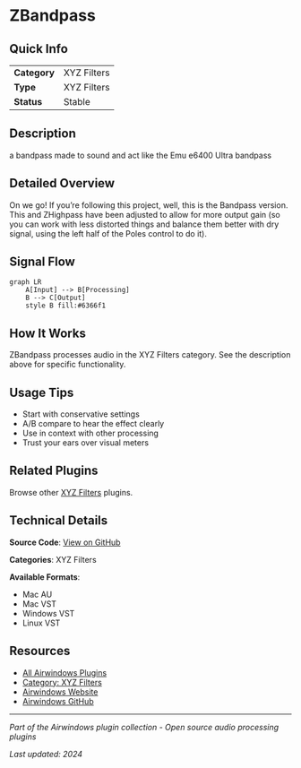 # ZBandpass



## Quick Info

| | |
|---|---|
| **Category** | XYZ Filters |
| **Type** | XYZ Filters |
| **Status** | Stable |

## Description

a bandpass made to sound and act like the Emu e6400 Ultra bandpass

## Detailed Overview

On we go! If you’re following this project, well, this is the Bandpass version. This and ZHighpass have been adjusted to allow for more output gain (so you can work with less distorted things and balance them better with dry signal, using the left half of the Poles control to do it).

## Signal Flow

```mermaid
graph LR
    A[Input] --> B[Processing]
    B --> C[Output]
    style B fill:#6366f1
```

## How It Works

ZBandpass processes audio in the XYZ Filters category. See the description above for specific functionality.

## Usage Tips

- Start with conservative settings
- A/B compare to hear the effect clearly
- Use in context with other processing
- Trust your ears over visual meters


## Related Plugins

Browse other [XYZ Filters](../categories/xyz-filters.md) plugins.


## Technical Details

**Source Code**: [View on GitHub](https://github.com/airwindows/airwindows/tree/master/plugins/LinuxVST/src/ZBandpass)

**Categories**: XYZ Filters

**Available Formats**:
- Mac AU
- Mac VST
- Windows VST
- Linux VST

## Resources

- [All Airwindows Plugins](../../README.md)
- [Category: XYZ Filters](../categories/xyz-filters.md)
- [Airwindows Website](https://www.airwindows.com)
- [Airwindows GitHub](https://github.com/airwindows/airwindows)

---

*Part of the Airwindows plugin collection - Open source audio processing plugins*

*Last updated: 2024*
